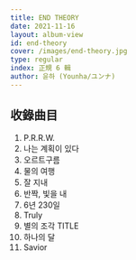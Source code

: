 ```yaml
---
title: END THEORY
date: 2021-11-16
layout: album-view
id: end-theory
cover: /images/end-theory.jpg
type: regular
index: 正規 6 輯
author: 윤하 (Younha/ユンナ)
---
```


## 收錄曲目

1. P.R.R.W.
2. 나는 계획이 있다
3. 오르트구름
4. 물의 여행
5. 잘 지내
6. 반짝, 빛을 내
7. 6년 230일
8. Truly
9. 별의 조각 <span class="badge text-bg-info">TITLE</span>
10. 하나의 달
11. Savior
